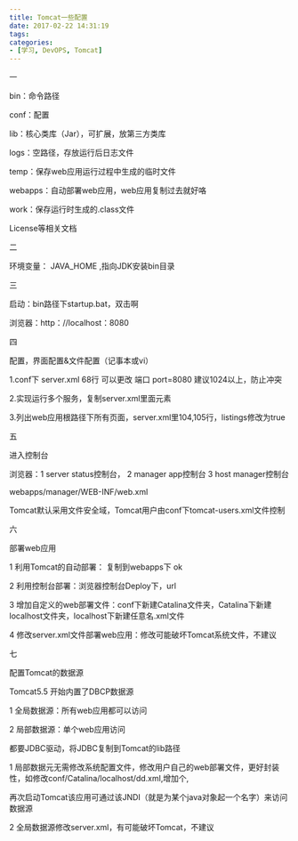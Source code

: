 ```yaml
---
title: Tomcat一些配置
date: 2017-02-22 14:31:19
tags:
categories:
- [学习, DevOPS, Tomcat]
---
```

一

bin：命令路径

conf：配置

lib：核心类库（Jar），可扩展，放第三方类库

logs：空路径，存放运行后日志文件

temp：保存web应用运行过程中生成的临时文件

webapps：自动部署web应用，web应用复制过去就好咯

work：保存运行时生成的.class文件

License等相关文档
<!--more-->


二

环境变量： JAVA_HOME ,指向JDK安装bin目录



三

启动：bin路径下startup.bat，双击啊

浏览器：http：//localhost：8080



四

配置，界面配置&文件配置（记事本或vi）

1.conf下 server.xml  68行 可以更改 端口 port=8080 建议1024以上，防止冲突

2.实现运行多个服务，复制server.xml里面<Service>元素

3.列出web应用根路径下所有页面，server.xml里104,105行，listings修改为true



五

进入控制台

浏览器：1 server status控制台， 2 manager app控制台   3 host manager控制台

webapps/manager/WEB-INF/web.xml

Tomcat默认采用文件安全域，Tomcat用户由conf下tomcat-users.xml文件控制



六

部署web应用

1 利用Tomcat的自动部署： 复制到webapps下 ok 

2 利用控制台部署：浏览器控制台Deploy下，url

3 增加自定义的web部署文件：conf下新建Catalina文件夹，Catalina下新建localhost文件夹，localhost下新建任意名.xml文件

4 修改server.xml文件部署web应用：修改可能破坏Tomcat系统文件，不建议



七

配置Tomcat的数据源

Tomcat5.5 开始内置了DBCP数据源

1 全局数据源：所有web应用都可以访问

2 局部数据源：单个web应用访问

都要JDBC驱动，将JDBC复制到Tomcat的lib路径

1 局部数据元无需修改系统配置文件，修改用户自己的web部署文件，更好封装性，如修改conf/Catalina/localhost/dd.xml,增加个,<resource>

  再次启动Tomcat该应用可通过该JNDI（就是为某个java对象起一个名字）来访问数据源

2  全局数据源修改server.xml，有可能破坏Tomcat，不建议
